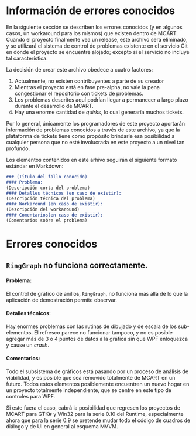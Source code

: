 # Información de errores conocidos
En la siguiente sección se describen los errores conocidos (y en algunos casos,
un workaround para los mismos) que existen dentro de MCART. Cuando el proyecto
finalmente vea un release, este archivo será eliminado, y se utilizará el
sistema de control de problemas existente en el servicio Git en donde el
proyecto se encuentre alojado; excepto si el servicio no incluye tal
característica.

La decisión de crear este archivo obedece a cuatro factores:
1) Actualmente, no existen contribuyentes a parte de su creador
2) Mientras el proyecto está en fase pre-alpha, no vale la pena congestionar el repositorio con tickets de problemas.
3) Los problemas descritos aquí podrían llegar a permanecer a largo plazo durante el desarrollo de MCART.
4) Hay una enorme cantidad de *quirks*, lo cual generaría muchos tickets.

Por lo general, únicamente los programadores de este proyecto aportarán
información de problemas conocidos a través de este archivo, ya que la
plataforma de tickets tiene como propósito brindarle esa posibilidad a
cualquier persona que no esté involucrada en este proyecto a un nivel tan
profundo.

Los elementos contenidos en este arhivo seguirán el siguiente formato estándar en Markdown:

``` md
### (Título del fallo conocido)
#### Problema:
(Descripción corta del problema)
#### Detalles técnicos (en caso de existir):
(Descripción técnica del problema)
#### Workaround (en caso de existir):
(Descripción del workaround)
#### Comentarios(en caso de existir):
(Comentarios sobre el problema)
```

# Errores conocidos

## ```RingGraph``` no funciona correctamente.
#### Problema:
El control de gráfico de anillos, ```RingGraph```, no funciona más allá de lo
que la aplicación de demostración permite observar.
#### Detalles técnicos:
Hay enormes problemas con las rutinas de dibujado y de escala de los
sub-elementos. El refresco parece no funcionar tampoco, y no es posible agregar
más de 3 o 4 puntos de datos a la gráfica sin que WPF enloquezca y cause un
*crash*.
#### Comentarios:
Todo el subsistema de gráficos está pasando por un proceso de análisis de
viabilidad, y es posible que sea removido totalmente de MCART en un futuro.
Todos estos elementos posiblemente encuentren un nuevo hogar en un proyecto
totalmente independiente, que se centre en este tipo de controles para WPF.

Si este fuera el caso, cabrá la posibilidad que regresen los proyectos de MCART
para GTK# y Win32 para la serie 0.10 del Runtime, especialmente ahora que para
la serie 0.9 se pretende mudar todo el código de cuadros de diálogo y de UI en
general al esquema MVVM. 